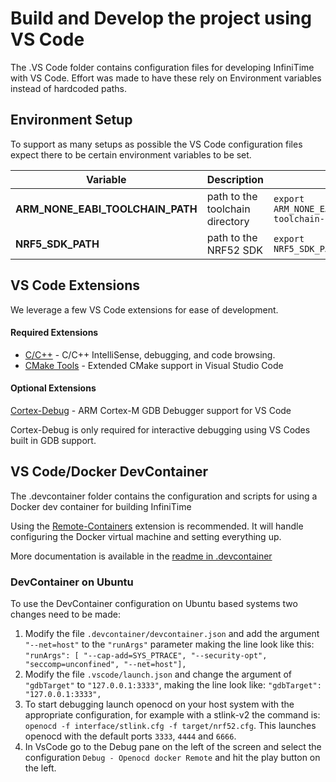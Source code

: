 # Build and Develop the project using VS Code

The .VS Code folder contains configuration files for developing InfiniTime with VS Code. Effort was made to have these rely on Environment variables instead of hardcoded paths.

## Environment Setup

To support as many setups as possible the VS Code configuration files expect there to be certain environment variables to be set.

 Variable | Description | Example
----------|-------------|--------
**ARM_NONE_EABI_TOOLCHAIN_PATH**|path to the toolchain directory|`export ARM_NONE_EABI_TOOLCHAIN_PATH=/opt/arm-gnu-toolchain-12.2.rel1-x86_64-arm-none-eabi`
**NRF5_SDK_PATH**|path to the NRF52 SDK|`export NRF5_SDK_PATH=/opt/nRF5_SDK_15.3.0_59ac345`

## VS Code Extensions

We leverage a few VS Code extensions for ease of development.

#### Required Extensions

- [C/C++](https://marketplace.visualstudio.com/items?itemName=ms-vscode.cpptools) - C/C++ IntelliSense, debugging, and code browsing.
- [CMake Tools](https://marketplace.visualstudio.com/items?itemName=ms-vscode.cmake-tools) - Extended CMake support in Visual Studio Code

#### Optional Extensions

[Cortex-Debug](https://marketplace.visualstudio.com/items?itemName=marus25.cortex-debug) - ARM Cortex-M GDB Debugger support for VS Code

Cortex-Debug is only required for interactive debugging using VS Codes built in GDB support.

## VS Code/Docker DevContainer

The .devcontainer folder contains the configuration and scripts for using a Docker dev container for building InfiniTime

Using the [Remote-Containers](https://marketplace.visualstudio.com/items?itemName=ms-vscode-remote.remote-containers) extension is recommended. It will handle configuring the Docker virtual machine and setting everything up.

More documentation is available in the [readme in .devcontainer](usingDevcontainers.md)

### DevContainer on Ubuntu

To use the DevContainer configuration on Ubuntu based systems two changes need to be made:

1. Modify the file `.devcontainer/devcontainer.json` and add the argument `"--net=host"` to the `"runArgs"` parameter making the line look like this:
   `"runArgs": [ "--cap-add=SYS_PTRACE", "--security-opt", "seccomp=unconfined", "--net=host"],`
2. Modify the file `.vscode/launch.json` and change the argument of `"gdbTarget"` to `"127.0.0.1:3333"`, making the line look like:
   `"gdbTarget": "127.0.0.1:3333",`
3. To start debugging launch openocd on your host system with the appropriate configuration, for example with a stlink-v2 the command is:
   `openocd -f interface/stlink.cfg -f target/nrf52.cfg`. This launches openocd with the default ports `3333`, `4444` and `6666`.
4. In VsCode go to the Debug pane on the left of the screen and select the configuration `Debug - Openocd docker Remote` and hit the play button on the left.
